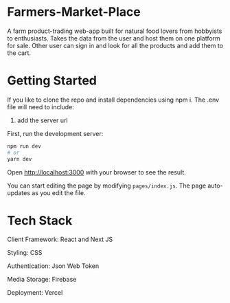 # Farmers-Market-Place

A farm product-trading web-app built for natural food lovers from hobbyists to enthusiasts. Takes the data from the user and host them on one platform for sale. Other user can sign in and look for all the products and add them to the cart.

# Getting Started

If you like to clone the repo and install dependencies using npm i. The .env file will need to include:
   1) add the server url

First, run the development server:

```bash
npm run dev
# or
yarn dev
```

Open [http://localhost:3000](http://localhost:3000) with your browser to see the result.

You can start editing the page by modifying `pages/index.js`. The page auto-updates as you edit the file.

# Tech Stack

Client Framework: React and Next JS

Styling: CSS

Authentication: Json Web Token

Media Storage: Firebase

Deployment: Vercel